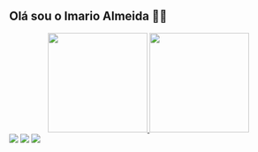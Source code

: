 ## Olá sou o Imario Almeida 👋🏾
<div align="center">
  <a href="https://github.com/imarioa">
  <img height="180em" src="https://github-readme-stats.vercel.app/api?username=imarioa&show_icons=true&theme=dark&include_all_commits=true&count_private=true"/>
  <img height="180em" src="https://github-readme-stats.vercel.app/api/top-langs/?username=imarioa&layout=compact&langs_count=7&theme=dark"/>
</div>
  <div> 
  <a href="https://instagram.com/imario.almeida" target="_blank"><img src="https://img.shields.io/badge/-Instagram-%23E4405F?style=for-the-badge&logo=instagram&logoColor=white" target="_blank"></a>
  <a href = "mailto:imario.almeida22@gmail.com"><img src="https://img.shields.io/badge/-Gmail-%23333?style=for-the-badge&logo=gmail&logoColor=white" target="_blank"></a>
  <a href="https://www.linkedin.com/in/imário-a-a33650116/" target="_blank"><img src="https://img.shields.io/badge/-LinkedIn-%230077B5?style=for-the-badge&logo=linkedin&logoColor=white" target="_blank"></a>

